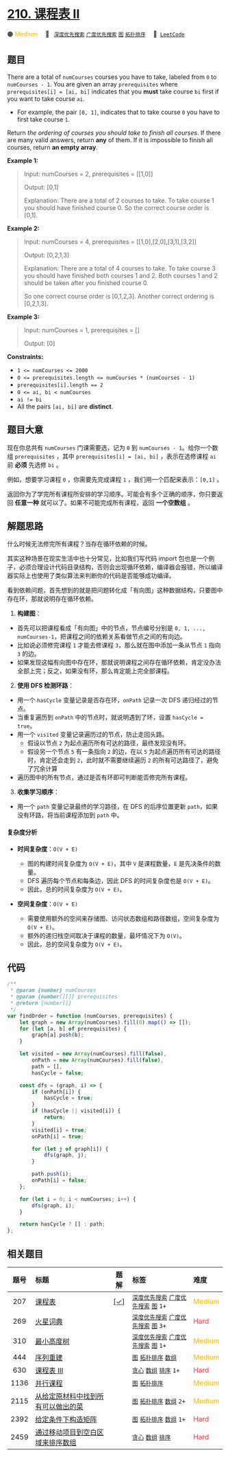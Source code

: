 # [210. 课程表 II](https://leetcode.com/problems/course-schedule-ii)

🟠 <font color=#ffb800>Medium</font>&emsp; 🔖&ensp; [`深度优先搜索`](/tag/depth-first-search.md) [`广度优先搜索`](/tag/breadth-first-search.md) [`图`](/tag/graph.md) [`拓扑排序`](/tag/topological-sort.md)&emsp; 🔗&ensp;[`LeetCode`](https://leetcode.com/problems/course-schedule-ii)

## 题目

There are a total of `numCourses` courses you have to take, labeled from `0`
to `numCourses - 1`. You are given an array `prerequisites` where
`prerequisites[i] = [ai, bi]` indicates that you **must** take course `bi`
first if you want to take course `ai`.

- For example, the pair `[0, 1]`, indicates that to take course `0` you have to first take course `1`.

Return _the ordering of courses you should take to finish all courses_. If
there are many valid answers, return **any** of them. If it is impossible to
finish all courses, return **an empty array**.

**Example 1:**

> Input: numCourses = 2, prerequisites = [[1,0]]
>
> Output: [0,1]
>
> Explanation: There are a total of 2 courses to take. To take course 1 you should have finished course 0. So the correct course order is [0,1].

**Example 2:**

> Input: numCourses = 4, prerequisites = [[1,0],[2,0],[3,1],[3,2]]
>
> Output: [0,2,1,3]
>
> Explanation: There are a total of 4 courses to take. To take course 3 you should have finished both courses 1 and 2. Both courses 1 and 2 should be taken after you finished course 0.
>
> So one correct course order is [0,1,2,3]. Another correct ordering is [0,2,1,3].

**Example 3:**

> Input: numCourses = 1, prerequisites = []
>
> Output: [0]

**Constraints:**

- `1 <= numCourses <= 2000`
- `0 <= prerequisites.length <= numCourses * (numCourses - 1)`
- `prerequisites[i].length == 2`
- `0 <= ai, bi < numCourses`
- `ai != bi`
- All the pairs `[ai, bi]` are **distinct**.

## 题目大意

现在你总共有 `numCourses` 门课需要选，记为 `0` 到 `numCourses - 1`。给你一个数组 `prerequisites` ，其中 `prerequisites[i] = [ai, bi]` ，表示在选修课程 `ai` 前 **必须** 先选修 `bi` 。

例如，想要学习课程 `0` ，你需要先完成课程 `1` ，我们用一个匹配来表示：`[0,1]` 。

返回你为了学完所有课程所安排的学习顺序。可能会有多个正确的顺序，你只要返回 **任意一种** 就可以了。如果不可能完成所有课程，返回 **一个空数组** 。

## 解题思路

什么时候无法修完所有课程？当存在循环依赖的时候。

其实这种场景在现实生活中也十分常见，比如我们写代码 import 包也是一个例子，必须合理设计代码目录结构，否则会出现循环依赖，编译器会报错，所以编译器实际上也使用了类似算法来判断你的代码是否能够成功编译。

看到依赖问题，首先想到的就是把问题转化成「有向图」这种数据结构，只要图中存在环，那就说明存在循环依赖。

1. **构建图**：

- 首先可以把课程看成「有向图」中的节点，节点编号分别是 `0, 1, ..., numCourses-1`，把课程之间的依赖关系看做节点之间的有向边。
- 比如说必须修完课程 `1` 才能去修课程 `3`，那么就在图中添加一条从节点 `1` 指向 `3` 的边。
- 如果发现这幅有向图中存在环，那就说明课程之间存在循环依赖，肯定没办法全部上完；反之，如果没有环，那么肯定能上完全部课程。

2. **使用 DFS 检测环路**：

- 用一个 `hasCycle` 变量记录是否存在环，`onPath` 记录一次 DFS 递归经过的节点。
- 当重复遍历到 `onPath` 中的节点时，就说明遇到了环，设置 `hasCycle = true`。
- 用一个 `visited` 变量记录遍历过的节点，防止走回头路。
  - 假设以节点 `2` 为起点遍历所有可达的路径，最终发现没有环。
  - 假设另一个节点 `5` 有一条指向 `2` 的边，在以 `5` 为起点遍历所有可达的路径时，肯定还会走到 `2`，此时就不需要继续遍历 `2` 的所有可达路径了，避免了冗余计算
- 遍历图中的所有节点，通过是否有环即可判断能否修完所有课程。

3. **收集学习顺序**：

- 用一个 `path` 变量记录最终的学习路径，在 DFS 的后序位置更新 `path`，如果没有环路，将当前课程添加到 `path` 中。

#### 复杂度分析

- **时间复杂度**：`O(V + E)`

  - 图的构建时间复杂度为 `O(V + E)`，其中 `V` 是课程数量，`E` 是先决条件的数量。
  - DFS 遍历每个节点和每条边，因此 DFS 的时间复杂度也是 `O(V + E)`。
  - 因此，总的时间复杂度为 `O(V + E)`。

- **空间复杂度**：`O(V + E)`
  - 需要使用额外的空间来存储图、访问状态数组和路径数组，空间复杂度为 `O(V + E)`。
  - 额外的递归栈空间取决于课程的数量，最坏情况下为 `O(V)`。
  - 因此，总的空间复杂度为 `O(V + E)`。

## 代码

```javascript
/**
 * @param {number} numCourses
 * @param {number[][]} prerequisites
 * @return {number[]}
 */
var findOrder = function (numCourses, prerequisites) {
	let graph = new Array(numCourses).fill(0).map(() => []);
	for (let [a, b] of prerequisites) {
		graph[a].push(b);
	}

	let visited = new Array(numCourses).fill(false),
		onPath = new Array(numCourses).fill(false),
		path = [],
		hasCycle = false;

	const dfs = (graph, i) => {
		if (onPath[i]) {
			hasCycle = true;
		}
		if (hasCycle || visited[i]) {
			return;
		}
		visited[i] = true;
		onPath[i] = true;

		for (let j of graph[i]) {
			dfs(graph, j);
		}

		path.push(i);
		onPath[i] = false;
	};

	for (let i = 0; i < numCourses; i++) {
		dfs(graph, i);
	}

	return hasCycle ? [] : path;
};
```

## 相关题目

<!-- prettier-ignore -->
| 题号 | 标题 | 题解 | 标签 | 难度 |
| :------: | :------ | :------: | :------ | :------ |
| 207 | [课程表](https://leetcode.com/problems/course-schedule) | [[✓]](/problem/0207.md) |  [`深度优先搜索`](/tag/depth-first-search.md) [`广度优先搜索`](/tag/breadth-first-search.md) [`图`](/tag/graph.md) `1+` | <font color=#ffb800>Medium</font> |
| 269 | [火星词典](https://leetcode.com/problems/alien-dictionary) |  |  [`深度优先搜索`](/tag/depth-first-search.md) [`广度优先搜索`](/tag/breadth-first-search.md) [`图`](/tag/graph.md) `3+` | <font color=#ff334b>Hard</font> |
| 310 | [最小高度树](https://leetcode.com/problems/minimum-height-trees) |  |  [`深度优先搜索`](/tag/depth-first-search.md) [`广度优先搜索`](/tag/breadth-first-search.md) [`图`](/tag/graph.md) `1+` | <font color=#ffb800>Medium</font> |
| 444 | [序列重建](https://leetcode.com/problems/sequence-reconstruction) |  |  [`图`](/tag/graph.md) [`拓扑排序`](/tag/topological-sort.md) [`数组`](/tag/array.md) | <font color=#ffb800>Medium</font> |
| 630 | [课程表 III](https://leetcode.com/problems/course-schedule-iii) |  |  [`贪心`](/tag/greedy.md) [`数组`](/tag/array.md) [`排序`](/tag/sorting.md) `1+` | <font color=#ff334b>Hard</font> |
| 1136 | [并行课程](https://leetcode.com/problems/parallel-courses) |  |  [`图`](/tag/graph.md) [`拓扑排序`](/tag/topological-sort.md) | <font color=#ffb800>Medium</font> |
| 2115 | [从给定原材料中找到所有可以做出的菜](https://leetcode.com/problems/find-all-possible-recipes-from-given-supplies) |  |  [`图`](/tag/graph.md) [`拓扑排序`](/tag/topological-sort.md) [`数组`](/tag/array.md) `2+` | <font color=#ffb800>Medium</font> |
| 2392 | [给定条件下构造矩阵](https://leetcode.com/problems/build-a-matrix-with-conditions) |  |  [`图`](/tag/graph.md) [`拓扑排序`](/tag/topological-sort.md) [`数组`](/tag/array.md) `1+` | <font color=#ff334b>Hard</font> |
| 2459 | [通过移动项目到空白区域来排序数组](https://leetcode.com/problems/sort-array-by-moving-items-to-empty-space) |  |  [`贪心`](/tag/greedy.md) [`数组`](/tag/array.md) [`排序`](/tag/sorting.md) | <font color=#ff334b>Hard</font> |